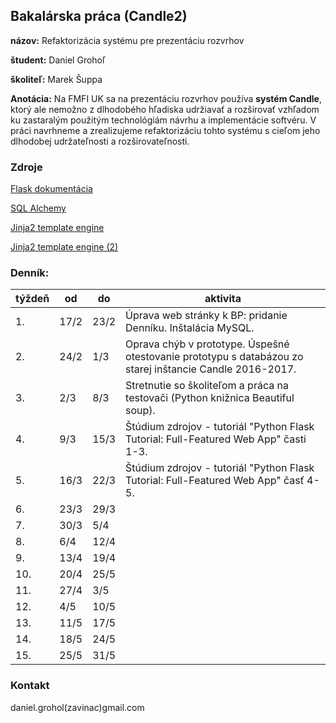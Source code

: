 ## Bakalárska práca (Candle2)


**názov:** Refaktorizácia systému pre prezentáciu rozvrhov

**študent:** Daniel Grohoľ  

**školiteľ:** Marek Šuppa

**Anotácia:** Na FMFI UK sa na prezentáciu rozvrhov používa **systém Candle**, ktorý 
ale nemožno z dlhodobého hľadiska udržiavať a rozširovať vzhľadom
ku zastaralým použitým technológiám návrhu a implementácie softvéru. V práci
navrhneme a zrealizujeme refaktorizáciu tohto systému s cieľom jeho dlhodobej
udržateľnosti a rozširovateľnosti.



### Zdroje

[Flask dokumentácia](https://flask.palletsprojects.com/en/1.1.x/ "Oficiálna Flask dokumentácia.")

[SQL Alchemy](https://pythonspot.com/orm-with-sqlalchemy/ "ORM with SQLAlchemy")

[Jinja2 template engine](https://codeburst.io/jinja-2-explained-in-5-minutes-88548486834e "Jinja2 Explained in 5 Minutes!")

[Jinja2 template engine (2)](https://pythonspot.com/jinja2-template-engine/ "Jinja2 Template engine")


### Denník:

| týždeň | od | do | aktivita |
--- | --- | --- | ---
|1. | 17/2 | 23/2 | Úprava web stránky k BP: pridanie Denníku. Inštalácia MySQL. | 
|2. | 24/2 | 1/3 | Oprava chýb v prototype. Úspešné otestovanie prototypu s databázou zo starej inštancie Candle 2016-2017. |
|3. | 2/3 | 8/3 | Stretnutie so školiteľom a práca na testovači (Python knižnica Beautiful soup).|
|4. | 9/3 | 15/3 | Štúdium zdrojov - tutoriál "Python Flask Tutorial: Full-Featured Web App" časti 1-3. |
|5. | 16/3 | 22/3 | Štúdium zdrojov - tutoriál "Python Flask Tutorial: Full-Featured Web App" časť 4-5. |
|6. | 23/3 | 29/3 | |
|7. | 30/3 | 5/4 | |
|8. | 6/4 | 12/4 | |
|9. | 13/4 | 19/4 | |
|10. | 20/4 | 25/5 | |
|11. | 27/4 | 3/5 | |
|12. | 4/5 | 10/5 | |
|13. | 11/5 | 17/5 | |
|14. | 18/5 | 24/5 | |
|15. | 25/5 | 31/5 | |


### Kontakt
daniel.grohol(zavinac)gmail.com
